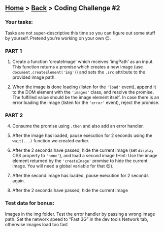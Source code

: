 ## [Home](../../../README.md) > [Back](lesson.md) > Coding Challenge #2

### Your tasks:

Tasks are not super-descriptive this time so you can figure out some stuff by yourself. Pretend you're working on your own 😉.

### PART 1

1. Create a function 'createImage' which receives 'imgPath' as an input. This function returns a promise which creates a new image (use `document.createElement('img')`) and sets the `.src` attribute to the provided image path.

2. When the image is done loading (listen for the `'load'` event), append it to the DOM element with the `'images'` class, and resolve the promise. The fulfilled value should be the image element itself. In case there is an error loading the image (listen for the `'error'` event), reject the promise.

### PART 2

4. Consume the promise using `.then` and also add an error handler.

5. After the image has loaded, pause execution for 2 seconds using the `wait(...)` function we created earlier.

6. After the 2 seconds have passed, hide the current image (set `display` CSS property to `'none'`), and load a second image (Hint: Use the image element returned by the `'createImage'` promise to hide the current image. You will need a global variable for that 😉).

7. After the second image has loaded, pause execution for 2 seconds again.

8. After the 2 seconds have passed, hide the current image

### Test data for bonus:

Images in the img folder. Test the error handler by passing a wrong image path. Set the network speed to “Fast 3G” in the dev tools Network tab, otherwise images load too fast
